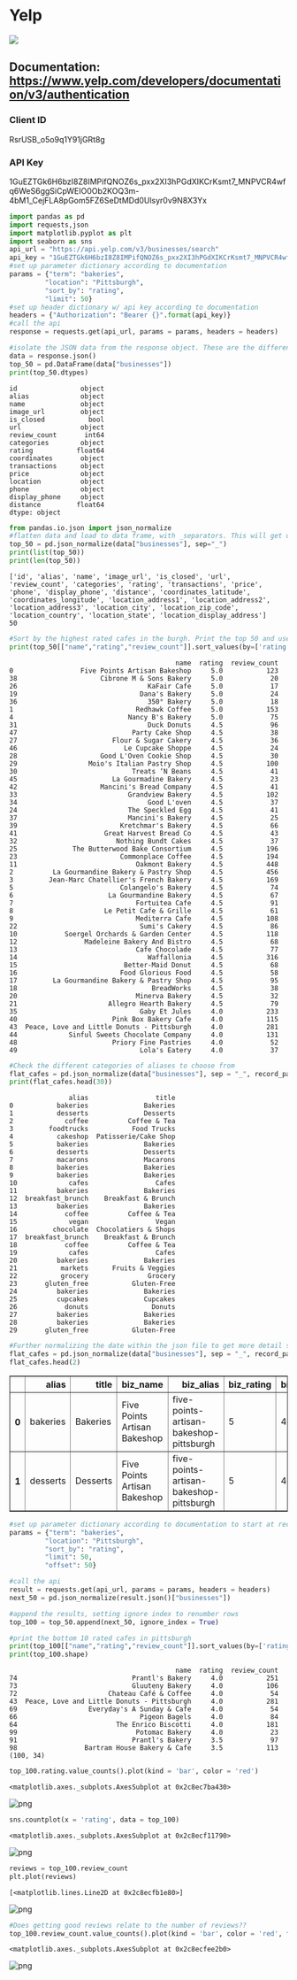 # Yelp

![](https://www.pinclipart.com/picdir/middle/200-2008266_livingston-bagel-yelp-review3-yelp-reviews-logo-clipart.png)

## Documentation: https://www.yelp.com/developers/documentation/v3/authentication

### Client ID
RsrUSB_o5o9q1Y91jGRt8g

### API Key
1GuEZTGk6H6bzI8Z8IMPifQNOZ6s_pxx2XI3hPGdXIKCrKsmt7_MNPVCR4wfq6WeS6ggSiCpWEIO0Ob2KOQ3m-4bM1_CejFLA8pGom5FZ6SeDtMDd0Ulsyr0v9N8X3Yx


```python
import pandas as pd
import requests,json
import matplotlib.pyplot as plt
import seaborn as sns
api_url = "https://api.yelp.com/v3/businesses/search"
api_key = "1GuEZTGk6H6bzI8Z8IMPifQNOZ6s_pxx2XI3hPGdXIKCrKsmt7_MNPVCR4wfq6WeS6ggSiCpWEIO0Ob2KOQ3m-4bM1_CejFLA8pGom5FZ6SeDtMDd0Ulsyr0v9N8X3Yx"
#set up parameter dictionary according to documentation
params = {"term": "bakeries",
         "location": "Pittsburgh",
         "sort_by": "rating",
         "limit": 50}
#set up header dictionary w/ api key according to documentation
headers = {"Authorization": "Bearer {}".format(api_key)}
#call the api
response = requests.get(api_url, params = params, headers = headers)
```


```python
#isolate the JSON data from the response object. These are the different parameters to search by. I.E term: Bakeries
data = response.json()
top_50 = pd.DataFrame(data["businesses"])
print(top_50.dtypes)
```

    id                object
    alias             object
    name              object
    image_url         object
    is_closed           bool
    url               object
    review_count       int64
    categories        object
    rating           float64
    coordinates       object
    transactions      object
    price             object
    location          object
    phone             object
    display_phone     object
    distance         float64
    dtype: object
    


```python
from pandas.io.json import json_normalize
#flatten data and load to data frame, with _separators. This will get us more detail to choose from. i.e. location_zip
top_50 = pd.json_normalize(data["businesses"], sep="_")
print(list(top_50))
print(len(top_50))
```

    ['id', 'alias', 'name', 'image_url', 'is_closed', 'url', 'review_count', 'categories', 'rating', 'transactions', 'price', 'phone', 'display_phone', 'distance', 'coordinates_latitude', 'coordinates_longitude', 'location_address1', 'location_address2', 'location_address3', 'location_city', 'location_zip_code', 'location_country', 'location_state', 'location_display_address']
    50
    


```python
#Sort by the highest rated cafes in the burgh. Print the top 50 and use col name, rating, review_count
print(top_50[["name","rating","review_count"]].sort_values(by=['rating'], ascending = False).head(50))
```

                                              name  rating  review_count
    0                 Five Points Artisan Bakeshop     5.0           123
    38                     Cibrone M & Sons Bakery     5.0            20
    26                                 KaFair Cafe     5.0            17
    19                               Dana's Bakery     5.0            24
    36                                 350° Bakery     5.0            18
    1                               Redhawk Coffee     5.0           153
    4                             Nancy B's Bakery     5.0            75
    31                                 Duck Donuts     4.5            96
    47                             Party Cake Shop     4.5            38
    27                        Flour & Sugar Cakery     4.5            36
    46                           Le Cupcake Shoppe     4.5            24
    28                     Good L'Oven Cookie Shop     4.5            30
    29                  Moio's Italian Pastry Shop     4.5           100
    30                             Treats ‘N Beans     4.5            41
    45                        La Gourmadine Bakery     4.5            23
    42                     Mancini's Bread Company     4.5            41
    33                            Grandview Bakery     4.5           102
    34                                 Good L'oven     4.5            37
    24                            The Speckled Egg     4.5            41
    37                            Mancini's Bakery     4.5            25
    39                          Kretchmar's Bakery     4.5            66
    41                      Great Harvest Bread Co     4.5            43
    32                         Nothing Bundt Cakes     4.5            37
    25              The Butterwood Bake Consortium     4.5           196
    23                          Commonplace Coffee     4.5           194
    11                              Oakmont Bakery     4.5           448
    2          La Gourmandine Bakery & Pastry Shop     4.5           456
    3         Jean-Marc Chatellier's French Bakery     4.5           169
    5                           Colangelo's Bakery     4.5            74
    6                        La Gourmandine Bakery     4.5            67
    7                               Fortuitea Cafe     4.5            91
    8                       Le Petit Cafe & Grille     4.5            61
    9                               Mediterra Cafe     4.5           108
    22                               Sumi's Cakery     4.5            86
    10            Soergel Orchards & Garden Center     4.5           118
    12                 Madeleine Bakery And Bistro     4.5            68
    13                              Cafe Chocolade     4.5            77
    14                                 Waffallonia     4.5           316
    15                           Better-Maid Donut     4.5            68
    16                          Food Glorious Food     4.5            58
    17         La Gourmandine Bakery & Pastry Shop     4.5            95
    18                                  BreadWorks     4.5            38
    20                              Minerva Bakery     4.5            32
    21                       Allegro Hearth Bakery     4.5            79
    35                               Gaby Et Jules     4.0           233
    40                        Pink Box Bakery Cafe     4.0           115
    43  Peace, Love and Little Donuts - Pittsburgh     4.0           281
    44             Sinful Sweets Chocolate Company     4.0           131
    48                        Priory Fine Pastries     4.0            52
    49                               Lola's Eatery     4.0            37
    


```python
#Check the different categories of aliases to choose from
flat_cafes = pd.json_normalize(data["businesses"], sep = "_", record_path="categories")
print(flat_cafes.head(30))
```

                   alias                 title
    0           bakeries              Bakeries
    1           desserts              Desserts
    2             coffee          Coffee & Tea
    3         foodtrucks           Food Trucks
    4           cakeshop  Patisserie/Cake Shop
    5           bakeries              Bakeries
    6           desserts              Desserts
    7           macarons              Macarons
    8           bakeries              Bakeries
    9           bakeries              Bakeries
    10             cafes                 Cafes
    11          bakeries              Bakeries
    12  breakfast_brunch    Breakfast & Brunch
    13          bakeries              Bakeries
    14            coffee          Coffee & Tea
    15             vegan                 Vegan
    16         chocolate  Chocolatiers & Shops
    17  breakfast_brunch    Breakfast & Brunch
    18            coffee          Coffee & Tea
    19             cafes                 Cafes
    20          bakeries              Bakeries
    21           markets      Fruits & Veggies
    22           grocery               Grocery
    23       gluten_free           Gluten-Free
    24          bakeries              Bakeries
    25          cupcakes              Cupcakes
    26            donuts                Donuts
    27          bakeries              Bakeries
    28          bakeries              Bakeries
    29       gluten_free           Gluten-Free
    


```python
#Further normalizing the date within the json file to get more detail such as co-ordinates
flat_cafes = pd.json_normalize(data["businesses"], sep = "_", record_path="categories", meta = ["name", "alias","rating",["coordinates","latitude"],["coordinates","longitude"]],meta_prefix="biz_")
flat_cafes.head(2)

```




<div>
<style scoped>
    .dataframe tbody tr th:only-of-type {
        vertical-align: middle;
    }

    .dataframe tbody tr th {
        vertical-align: top;
    }

    .dataframe thead th {
        text-align: right;
    }
</style>
<table border="1" class="dataframe">
  <thead>
    <tr style="text-align: right;">
      <th></th>
      <th>alias</th>
      <th>title</th>
      <th>biz_name</th>
      <th>biz_alias</th>
      <th>biz_rating</th>
      <th>biz_coordinates_latitude</th>
      <th>biz_coordinates_longitude</th>
    </tr>
  </thead>
  <tbody>
    <tr>
      <th>0</th>
      <td>bakeries</td>
      <td>Bakeries</td>
      <td>Five Points Artisan Bakeshop</td>
      <td>five-points-artisan-bakeshop-pittsburgh</td>
      <td>5</td>
      <td>40.4443</td>
      <td>-79.9168</td>
    </tr>
    <tr>
      <th>1</th>
      <td>desserts</td>
      <td>Desserts</td>
      <td>Five Points Artisan Bakeshop</td>
      <td>five-points-artisan-bakeshop-pittsburgh</td>
      <td>5</td>
      <td>40.4443</td>
      <td>-79.9168</td>
    </tr>
  </tbody>
</table>
</div>




```python
#set up parameter dictionary according to documentation to start at record number 50 and append to the top 50 data. 
params = {"term": "bakeries",
         "location": "Pittsburgh",
         "sort_by": "rating",
         "limit": 50,
         "offset": 50}

#call the api
result = requests.get(api_url, params = params, headers = headers)
next_50 = pd.json_normalize(result.json()["businesses"])

#append the results, setting ignore index to renumber rows
top_100 = top_50.append(next_50, ignore_index = True)

#print the bottom 10 rated cafes in pittsburgh
print(top_100[["name","rating","review_count"]].sort_values(by=['rating'], ascending = False).tail(10))
print(top_100.shape)
```

                                              name  rating  review_count
    74                             Prantl's Bakery     4.0           251
    73                             Gluuteny Bakery     4.0           106
    72                       Chateau Café & Coffee     4.0            54
    43  Peace, Love and Little Donuts - Pittsburgh     4.0           281
    69                  Everyday's A Sunday & Cafe     4.0            54
    66                               Pigeon Bagels     4.0            84
    64                         The Enrico Biscotti     4.0           181
    99                              Potomac Bakery     4.0            23
    91                             Prantl's Bakery     3.5            97
    98                 Bartram House Bakery & Cafe     3.5           113
    (100, 34)
    


```python
top_100.rating.value_counts().plot(kind = 'bar', color = 'red')
```




    <matplotlib.axes._subplots.AxesSubplot at 0x2c8ec7ba430>




![png](output_11_1.png)



```python
sns.countplot(x = 'rating', data = top_100)
```




    <matplotlib.axes._subplots.AxesSubplot at 0x2c8ecf11790>




![png](output_12_1.png)



```python
reviews = top_100.review_count
plt.plot(reviews)
```




    [<matplotlib.lines.Line2D at 0x2c8ecfb1e80>]




![png](output_13_1.png)



```python
#Does getting good reviews relate to the number of reviews??
top_100.review_count.value_counts().plot(kind = 'bar', color = 'red', figsize =(17,5))
```




    <matplotlib.axes._subplots.AxesSubplot at 0x2c8ecfee2b0>




![png](output_14_1.png)

